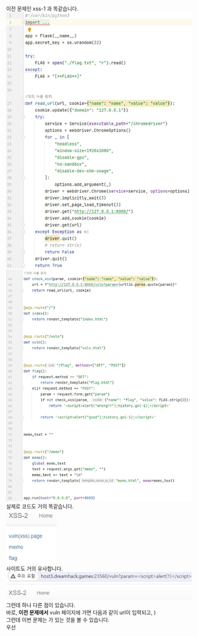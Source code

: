 이전 문제인 xss-1 과 똑같습니다.  
<img src="1.jpg"> <img src="2.jpg">  
실제로 코드도 거의 똑같습니다.  
<img src="3.jpg">  
사이트도 거의 유사합니다.  
<img src="4.jpg">  
그런데 하나 다른 점이 있습니다.  
바로, **이전 문제에서** vuln 페이지에 가면 다음과 같이 url이 입력되고, **<script> 안에 있는 alert(1)이 실행된** 모습을 볼 수 있었습니다.(**http://host3.dreamhack.games:23560/vuln?param=<script>alert(1)</script>**)  
그런데 이번 문제는 **<script> 가 적용이 되지 않습니다.**  
여기서 코드를 자세히 보면, 56번째 줄을 보면 다음과 같이 적혀있습니다.  
```python
return render_template("vuln.html")
```
그런데 이전 문제에서는 다음과 같이 코드가 적혀있었습니다.  
```python
    param = request.args.get("param", "")
    return param
```
즉, 이전 문제는 param 에 있는 값을 가져와서 return 했기 때문에 <script> 가 바로 실행이 됬지만, 이번 문제는 **vuln.html** 이라는 파일을 보여주기 때문에 이전 문제와 같이 공격하는 게 불가능합니다.  
그래서 vuln.html 파일을 살펴봤습니다.  
<img src="5.jpg">  
다음과 같이 **특이한 <script> 명령**이 있는 것을 볼 수 있습니다.  
또한 위에 **id가 vuln인 div 태그 내부**를 보면 현재 url의 **param 값인 <script>alert(1)</script>** 가 있는 것을 볼 수 있습니다.  
우선 <script> 명령을 보면 다음과 같습니다.  
```javascript
var x=new URLSearchParams(location.search);
document.getElementById('vuln').innerHTML = x.get('param');
```
위의 코드를 정리해보자면, x에 **URL의 쿼리 문자열을 사용하는 객체**를 만듭니다.  
그리고 이 객체는 웹 브라우저의 **현재 URL에서 쿼리 문자열(? 뒤에 나오는 것들)** 을 나타내는 객체입니다.  
다음으로 x에서 param 의 값을 가져와서 id가 vuln인 태그에 HTML 코드를 넣습니다.  
즉, <script> 는 html 태그로 인식되었기 때문에 아무것도 나오지 않은 것입니다.(좀 더 정확히 말하자면, **innerHTML에는 <script>를 넣을 수 없다.** -> 보안 이슈)  

그래서 다음과 같이 공격 코드를 짤 수 있습니다.  
```html
<img src="xss-2" onerror="location.href='/memo?memo='+document.cookie">
```
이는 xss-2 라는 경로에 있는 이미지를 삽입하는 태그입니다.  
그런데, 오류가 발생하면, onerror 에 적은 이벤트를 적용합니다.  
따라서, 저희는 xss-2 라는 곳에 이미지가 없으므로, onerror 에 있는 이벤트를 실행합니다.  
즉, 이전 문제의 공격 코드와 같기 때문에 flag가 memo 되었을 것입니다.  
<img src="6.jpg"> <img src="7.jpg">  
공격 코드를 적고나서, 다음과 같이 flag가 memo 된 것을 볼 수 있습니다.  

따라서 답은 **DH{3c01577e9542ec24d68ba0ffb846508f}** 입니다.  

